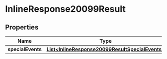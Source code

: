 # InlineResponse20099Result

## Properties
Name | Type | Description | Notes
------------ | ------------- | ------------- | -------------
**specialEvents** | [**List&lt;InlineResponse20099ResultSpecialEvents&gt;**](InlineResponse20099ResultSpecialEvents.md) |  | 
